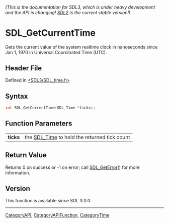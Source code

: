 ###### (This is the documentation for SDL3, which is under heavy development and the API is changing! [SDL2](https://wiki.libsdl.org/SDL2/) is the current stable version!)
# SDL_GetCurrentTime

Gets the current value of the system realtime clock in nanoseconds since Jan 1, 1970 in Universal Coordinated Time (UTC).

## Header File

Defined in [<SDL3/SDL_time.h>](https://github.com/libsdl-org/SDL/blob/main/include/SDL3/SDL_time.h)

## Syntax

```c
int SDL_GetCurrentTime(SDL_Time *ticks);
```

## Function Parameters

|               |                                                          |
| ------------- | -------------------------------------------------------- |
| **ticks**     | the [SDL_Time](SDL_Time) to hold the returned tick count |

## Return Value

Returns 0 on success or -1 on error; call [SDL_GetError](SDL_GetError)()
for more information.

## Version

This function is available since SDL 3.0.0.

----
[CategoryAPI](CategoryAPI), [CategoryAPIFunction](CategoryAPIFunction), [CategoryTime](CategoryTime)

